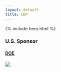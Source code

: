 ```yaml
---
layout: default
title: CDP
---
```



{% include hero.html %}

<div class="span12">
  <div class="row">
    <div class="span4">
        <h3>U.S. Sponsor</h3>
        <a target="_blank" href="http://energy.gov">
          <h4 class="muted">DOE</h4>
          <img src="{{site.url}}/Data/media/images/doe.svg" class="thumbnail">
        </a>
    </div>
    <div class="span8">
        &nbsp;
    </div>
  </div>
</div>
